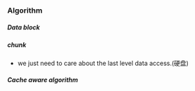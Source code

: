 ### Algorithm

##### Data block

##### chunk 

*  we just need to care about the last level data access.(硬盘)

##### Cache aware algorithm



